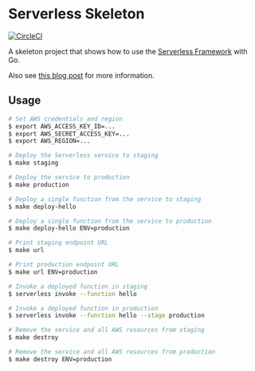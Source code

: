 # Serverless Skeleton

[![CircleCI](https://circleci.com/gh/mlafeldt/serverless-skeleton.svg?style=svg)](https://circleci.com/gh/mlafeldt/serverless-skeleton)

A skeleton project that shows how to use the [Serverless Framework](https://serverless.com/framework/) with Go.

Also see [this blog post](https://serverless.com/blog/framework-example-golang-lambda-support/) for more information.

## Usage

```bash
# Set AWS credentials and region
$ export AWS_ACCESS_KEY_ID=...
$ export AWS_SECRET_ACCESS_KEY=...
$ export AWS_REGION=...

# Deploy the Serverless service to staging
$ make staging

# Deploy the service to production
$ make production

# Deploy a single function from the service to staging
$ make deploy-hello

# Deploy a single function from the service to production
$ make deploy-hello ENV=production

# Print staging endpoint URL
$ make url

# Print production endpoint URL
$ make url ENV=production

# Invoke a deployed function in staging
$ serverless invoke --function hello

# Invoke a deployed function in production
$ serverless invoke --function hello --stage production

# Remove the service and all AWS resources from staging
$ make destroy

# Remove the service and all AWS resources from production
$ make destroy ENV=production
```
